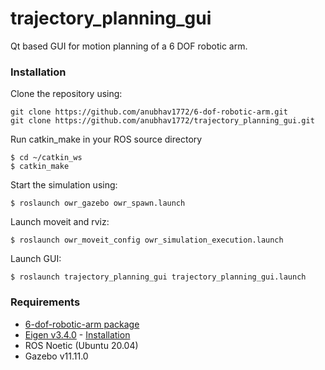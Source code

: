 # trajectory_planning_gui
Qt based GUI for motion planning of a 6 DOF robotic arm.

### Installation
Clone the repository using:

    git clone https://github.com/anubhav1772/6-dof-robotic-arm.git
    git clone https://github.com/anubhav1772/trajectory_planning_gui.git

Run catkin_make in your ROS source directory

    $ cd ~/catkin_ws
    $ catkin_make

Start the simulation using:

    $ roslaunch owr_gazebo owr_spawn.launch

Launch moveit and rviz:

    $ roslaunch owr_moveit_config owr_simulation_execution.launch
    
Launch GUI:

    $ roslaunch trajectory_planning_gui trajectory_planning_gui.launch

### Requirements
* [6-dof-robotic-arm package](https://github.com/anubhav1772/6-dof-robotic-arm)
* [Eigen v3.4.0](http://www.eigen.tuxfamily.org/index.php?title=Main_Page#Download) - [Installation](https://github.com/anubhav1772/trajectory_planning_gui/blob/main/Eigen3_installation)
* ROS Noetic (Ubuntu 20.04)
* Gazebo v11.11.0
